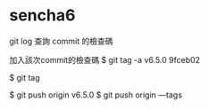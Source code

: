 # sencha6

git log 查詢 commit 的檢查碼

加入該次commit的檢查碼
$ git tag -a v6.5.0 9fceb02

$ git tag




$ git push origin v6.5.0
$ git push origin —tags



